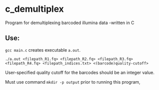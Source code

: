 # c_demultiplex
Program for demultiplexing barcoded illumina data -written in C

## Use: 

`gcc main.c` creates executable `a.out`. 

`./a.out <filepath_R1.fq> <filepath_R2.fq> <filepath_R3.fq> <filepath_R4.fq> <filepath_indices.txt> <(barcode)quality-cutoff>`

User-specified quality cutoff for the barcodes should be an integer value.

Must use command `mkdir -p output` prior to running this program, 
